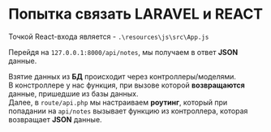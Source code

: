 # Попытка связать LARAVEL и REACT

Точкой React-входа является - ` .\resources\js\srс\App.js `


Перейдя на ` 127.0.0.1:8000/api/notes `, мы получаем в ответ **JSON** данные.

Взятие данных из **БД** происходит через контроллеры/моделями.  
В констроллере у нас функция, при вызове которой **возвращаются** данные, пришедшие из базы данных.   
  Далее, в ` route/api.php ` мы настраиваем **роутинг**, который при попадании на ` api/notes ` вызывает функцию из контроллера, которая возвращает **JSON** данные.
